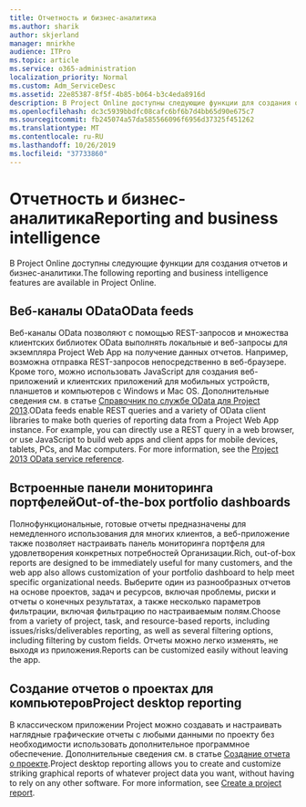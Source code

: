 ```yaml
---
title: Отчетность и бизнес-аналитика
ms.author: sharik
author: skjerland
manager: mnirkhe
audience: ITPro
ms.topic: article
ms.service: o365-administration
localization_priority: Normal
ms.custom: Adm_ServiceDesc
ms.assetid: 22e85387-8f5f-4b85-b064-b3c4eda8916d
description: В Project Online доступны следующие функции для создания отчетов и бизнес-аналитики.
ms.openlocfilehash: dc3c5939bbdfc08cafc6bf6b7d4bb65d90e675c7
ms.sourcegitcommit: fb245074a57da585566096f6956d37325f451262
ms.translationtype: MT
ms.contentlocale: ru-RU
ms.lasthandoff: 10/26/2019
ms.locfileid: "37733860"
---
```

# <a name="reporting-and-business-intelligence"></a><span data-ttu-id="92f5b-103">Отчетность и бизнес-аналитика</span><span class="sxs-lookup"><span data-stu-id="92f5b-103">Reporting and business intelligence</span></span>

<span data-ttu-id="92f5b-104">В Project Online доступны следующие функции для создания отчетов и бизнес-аналитики.</span><span class="sxs-lookup"><span data-stu-id="92f5b-104">The following reporting and business intelligence features are available in Project Online.</span></span>
  
## <a name="odata-feeds"></a><span data-ttu-id="92f5b-105">Веб-каналы OData</span><span class="sxs-lookup"><span data-stu-id="92f5b-105">OData feeds</span></span>

<span data-ttu-id="92f5b-p101">Веб-каналы OData позволяют с помощью REST-запросов и множества клиентских библиотек OData выполнять локальные и веб-запросы для экземпляра Project Web App на получение данных отчетов. Например, возможна отправка REST-запросов непосредственно в веб-браузере. Кроме того, можно использовать JavaScript для создания веб-приложений и клиентских приложений для мобильных устройств, планшетов и компьютеров с Windows и Mac OS. Дополнительные сведения см. в статье [Справочник по службе OData для Project 2013](https://go.microsoft.com/fwlink/?LinkID=823655&amp;clcid=0x409).</span><span class="sxs-lookup"><span data-stu-id="92f5b-p101">OData feeds enable REST queries and a variety of OData client libraries to make both queries of reporting data from a Project Web App instance. For example, you can directly use a REST query in a web browser, or use JavaScript to build web apps and client apps for mobile devices, tablets, PCs, and Mac computers. For more information, see the [Project 2013 OData service reference](https://go.microsoft.com/fwlink/?LinkID=823655&amp;clcid=0x409).</span></span>
  
## <a name="out-of-the-box-portfolio-dashboards"></a><span data-ttu-id="92f5b-109">Встроенные панели мониторинга портфелей</span><span class="sxs-lookup"><span data-stu-id="92f5b-109">Out-of-the-box portfolio dashboards</span></span>

<span data-ttu-id="92f5b-110">Полнофункциональные, готовые отчеты предназначены для немедленного использования для многих клиентов, а веб-приложение также позволяет настраивать панель мониторинга портфеля для удовлетворения конкретных потребностей Организации.</span><span class="sxs-lookup"><span data-stu-id="92f5b-110">Rich, out-of-box reports are designed to be immediately useful for many customers, and the web app also allows customization of your portfolio dashboard to help meet specific organizational needs.</span></span> <span data-ttu-id="92f5b-111">Выберите один из разнообразных отчетов на основе проектов, задач и ресурсов, включая проблемы, риски и отчеты о конечных результатах, а также несколько параметров фильтрации, включая фильтрацию по настраиваемым полям.</span><span class="sxs-lookup"><span data-stu-id="92f5b-111">Choose from a variety of project, task, and resource-based reports, including issues/risks/deliverables reporting, as well as several filtering options, including filtering by custom fields.</span></span> <span data-ttu-id="92f5b-112">Отчеты можно легко изменять, не выходя из приложения.</span><span class="sxs-lookup"><span data-stu-id="92f5b-112">Reports can be customized easily without leaving the app.</span></span> 
  
## <a name="project-desktop-reporting"></a><span data-ttu-id="92f5b-113">Создание отчетов о проектах для компьютеров</span><span class="sxs-lookup"><span data-stu-id="92f5b-113">Project desktop reporting</span></span>

<span data-ttu-id="92f5b-p103">В классическом приложении Project можно создавать и настраивать наглядные графические отчеты с любыми данными по проекту без необходимости использовать дополнительное программное обеспечение. Дополнительные сведения см. в статье [Создание отчета о проекте](https://go.microsoft.com/fwlink/?LinkID=823657&amp;clcid=0x409).</span><span class="sxs-lookup"><span data-stu-id="92f5b-p103">Project desktop reporting allows you to create and customize striking graphical reports of whatever project data you want, without having to rely on any other software. For more information, see [Create a project report](https://go.microsoft.com/fwlink/?LinkID=823657&amp;clcid=0x409).</span></span>
  